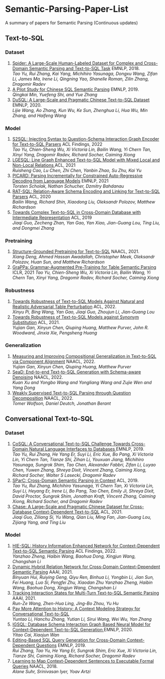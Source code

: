 # Semantic-Parsing-Paper-List
A summary of papers for Semantic Parsing (Continuous updates)

## Text-to-SQL

### Dataset
1. [Spider: A Large-Scale Human-Labeled Dataset for Complex and Cross-Domain Semantic Parsing and Text-to-SQL Task](https://arxiv.org/pdf/1809.08887.pdf) EMNLP, 2018. \
*Tao Yu, Rui Zhang, Kai Yang, Michihiro Yasunaga, Dongxu Wang, Zifan Li, James Ma, Irene Li, Qingning Yao, Shanelle Roman, Zilin Zhang, Dragomir Radev*
2. [A Pilot Study for Chinese SQL Semantic Parsing](https://aclanthology.org/D19-1377) EMNLP, 2019. \
*Qingkai Min, Yuefeng Shi, and Yue Zhang*
3. [DuSQL: A Large-Scale and Pragmatic Chinese Text-to-SQL Dataset
](https://aclanthology.org/2020.emnlp-main.562.pdf) EMNLP, 2020. \
*Lijie Wang, Ao Zhang, Kun Wu, Ke Sun, Zhenghua Li, Hua Wu, Min Zhang, and Haifeng Wang*

### Model
1. [S2SQL: Injecting Syntax to Question-Schema Interaction Graph Encoder for Text-to-SQL Parsers](https://arxiv.org/pdf/2203.06958.pdf) ACL Findings, 2022 \
*Tao Yu, Chien-Sheng Wu, Xi Victoria Lin, Bailin Wang, Yi Chern Tan, Xinyi Yang, Dragomir Radev, Richard Socher, Caiming Xiong*
2. [LGESQL: Line Graph Enhanced Text-to-SQL Model with Mixed Local and Non-Local Relations
]() ACL, 2021 \
*Ruisheng Cao, Lu Chen, Zhi Chen, Yanbin Zhao, Su Zhu, Kai Yu*
3. [PICARD: Parsing Incrementally for Constrained Auto-Regressive Decoding from Language Models](https://export.arxiv.org/pdf/2109.05093.pdf) EMNLP, 2021 \
*Torsten Scholak, Nathan Schucher, Dzmitry Bahdanau*
4. [RAT-SQL: Relation-Aware Schema Encoding and Linking for Text-to-SQL Parsers](https://arxiv.org/pdf/1911.04942.pdf) ACL, 2020 \
*Bailin Wang, Richard Shin, Xiaodong Liu, Oleksandr Polozov, Matthew Richardson*
5. [Towards Complex Text-to-SQL in Cross-Domain Database with Intermediate Representation](https://aclanthology.org/P19-1444) ACL, 2019 \
*Jiaqi Guo, Zecheng Zhan, Yan Gao, Yan Xiao, Jian-Guang Lou, Ting Liu, and Dongmei Zhang*

### Pretraining
1. [Structure-Grounded Pretraining for Text-to-SQL](https://aclanthology.org/2021.naacl-main.105) NAACL, 2021. \
*Xiang Deng, Ahmed Hassan Awadallah, Christopher Meek, Oleksandr Polozov, Huan Sun, and Matthew Richardson*
2. [GraPPa: Grammar-Augmented Pre-Training for Table Semantic Parsing](https://arxiv.org/pdf/2009.13845.pdf) ICLR, 2021
*Tao Yu, Chien-Sheng Wu, Xi Victoria Lin, Bailin Wang, Yi Chern Tan, Xinyi Yang, Dragomir Radev, Richard Socher, Caiming Xiong*

### Robustness
1. [Towards Robustness of Text-to-SQL Models Against Natural and Realistic Adversarial Table Perturbation](https://arxiv.org/pdf/2106.01065.pdf) ACL, 2022. \
*Xinyu Pi, Bing Wang, Yan Gao, Jiaqi Guo, Zhoujun Li, Jian-Guang Lou*
2. [Towards Robustness of Text-to-SQL Models against Synonym
Substitution](https://arxiv.org/pdf/2106.01065.pdf) ACL, 2021. \
*Yujian Gan, Xinyun Chen, Qiuping Huang, Matthew Purver, John R. Woodward, Jinxia Xie, Pengsheng Huang*

### Generalization
1. [Measuring and Improving Compositional Generalization in Text-to-SQL
via Component Alignment](https://arxiv.org/pdf/2205.02054.pdf) NAACL, 2022. \
*Yujian Gan, Xinyun Chen, Qiuping Huang, Matthew Purver*
2. [SeaD: End-to-end Text-to-SQL Generation with Schema-aware Denoising](https://arxiv.org/pdf/2105.07911.pdf) NAACL, 2022. \
*Kuan Xu and Yongbo Wang and Yongliang Wang and Zujie Wen and Yang Dong*
3. [Weakly Supervised Text-to-SQL Parsing through Question Decomposition](http://export.arxiv.org/pdf/2112.06311) NAACL, 2022. \
*Tomer Wolfson, Daniel Deutch, Jonathan Berant*

## Conversational Text-to-SQL

### Dataset
1. [CoSQL: A Conversational Text-to-SQL Challenge Towards Cross-Domain Natural Language Interfaces to Databases
](https://arxiv.org/pdf/1909.05378.pdf) EMNLP, 2019. \
*Tao Yu, Rui Zhang, He Yang Er, Suyi Li, Eric Xue, Bo Pang, Xi Victoria Lin, Yi Chern Tan, Tianze Shi, Zihan Li, Youxuan Jiang, Michihiro Yasunaga, Sungrok Shim, Tao Chen, Alexander Fabbri, Zifan Li, Luyao Chen, Yuwen Zhang, Shreya Dixit, Vincent Zhang, Caiming Xiong, Richard Socher, Walter S Lasecki, Dragomir Radev*
2. [SParC: Cross-Domain Semantic Parsing in Context](https://aclanthology.org/P19-1443) ACL, 2019. \
*Tao Yu, Rui Zhang, Michihiro Yasunaga, Yi Chern Tan, Xi Victoria Lin, Suyi Li, Heyang Er, Irene Li, Bo Pang, Tao Chen, Emily Ji, Shreya Dixit, David Proctor, Sungrok Shim, Jonathan Kraft, Vincent Zhang, Caiming Xiong, Richard Socher, and Dragomir Radev*
3. [Chase: A Large-Scale and Pragmatic Chinese Dataset for Cross-Database Context-Dependent Text-to-SQL](https://aclanthology.org/2021.acl-long.180) ACL, 2021. \
*Jiaqi Guo, Ziliang Si, Yu Wang, Qian Liu, Ming Fan, Jian-Guang Lou, Zijiang Yang, and Ting Liu*

### Model
1. [HIE-SQL: History Information Enhanced Network for Context-Dependent Text-to-SQL Semantic Parsing](https://arxiv.org/pdf/2203.07376.pdf) ACL Findings, 2022. \
*Yanzhao Zheng, Haibin Wang, Baohua Dong, Xingjun Wang, Changshan Li*
2. [Dynamic Hybrid Relation Network for Cross-Domain Context-Dependent Semantic Parsing](https://arxiv.org/pdf/2101.01686v1.pdf) AAAI, 2021. \
*Binyuan Hui, Ruiying Geng, Qiyu Ren, Binhua Li, Yongbin Li, Jian Sun, Fei Huang, Luo Si, Pengfei Zhu, Xiaodan Zhu*
*Yanzhao Zheng, Haibin Wang, Baohua Dong, Xingjun Wang, Changshan Li*
3. [Tracking Interaction States for Multi-Turn Text-to-SQL Semantic Parsing](https://arxiv.org/pdf/2012.04995v1.pdf) AAAI, 2021. \
*Run-Ze Wang, Zhen-Hua Ling, Jing-Bo Zhou, Yu Hu*
4. [Pay More Attention to History: A Context Modeling Strategy for Conversational Text-to-SQL](https://arxiv.org/pdf/2112.08735v1.pdf) \
*Yuntao Li, Hanchu Zhang, Yutian Li, Sirui Wang, Wei Wu, Yan Zhang*
5. [IGSQL: Database Schema Interaction Graph Based Neural Model for Context-Dependent Text-to-SQL Generation
](https://arxiv.org/pdf/2011.05744v1.pdf) EMNLP, 2020. \
*Yitao Cai, Xiaojun Wan*
6. [Editing-Based SQL Query Generation for Cross-Domain Context-Dependent Questions](https://arxiv.org/pdf/1909.00786.pdf) EMNLP, 2019. \
*Rui Zhang, Tao Yu, He Yang Er, Sungrok Shim, Eric Xue, Xi Victoria Lin, Tianze Shi, Caiming Xiong, Richard Socher, Dragomir Radev*
7. [Learning to Map Context-Dependent Sentences to Executable Formal Queries](https://aclanthology.org/N18-1203) NAACL, 2018. \
*Alane Suhr, Srinivasan Iyer, Yoav Artzi*
